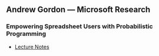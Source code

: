 ## Andrew Gordon — Microsoft Research

### Empowering Spreadsheet Users with Probabilistic Programming

+ [Lecture Notes](https://www.cs.uoregon.edu/research/summerschool/summer19/lecture_notes/DRAFT___Probabilistic_Programming_for_End_Users.pdf)
